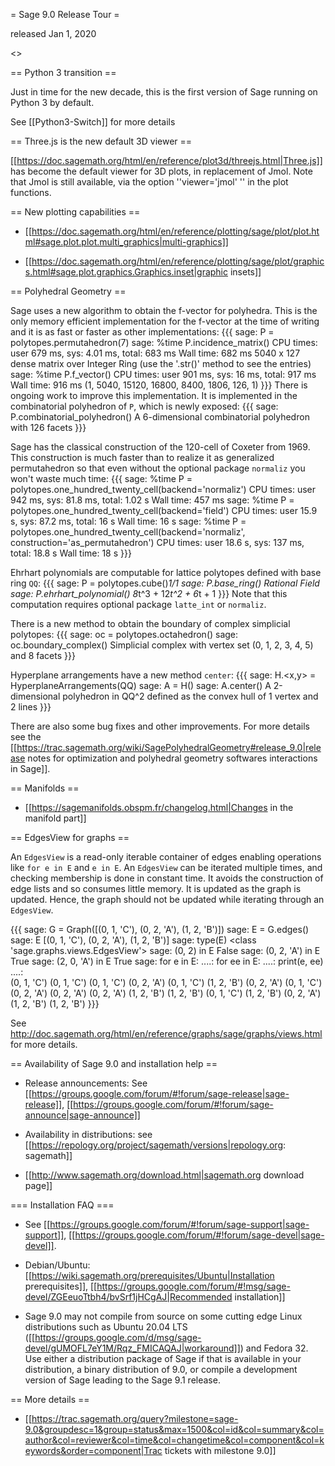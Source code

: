 = Sage 9.0 Release Tour =

released Jan 1, 2020

<<TableOfContents>>

== Python 3 transition ==

Just in time for the new decade, this is the first version of Sage running on Python 3 by default. 

See [[Python3-Switch]] for more details

== Three.js is the new default 3D viewer ==

[[https://doc.sagemath.org/html/en/reference/plot3d/threejs.html|Three.js]] has become the default viewer for 3D plots, in replacement of Jmol. Note that Jmol is still available, via the option ''viewer='jmol' '' in the plot functions. 

== New plotting capabilities ==

 * [[https://doc.sagemath.org/html/en/reference/plotting/sage/plot/plot.html#sage.plot.plot.multi_graphics|multi-graphics]]

 * [[https://doc.sagemath.org/html/en/reference/plotting/sage/plot/graphics.html#sage.plot.graphics.Graphics.inset|graphic insets]]

== Polyhedral Geometry ==

Sage uses a new algorithm to obtain the f-vector for polyhedra. This is the only memory efficient implementation for the f-vector at the time of writing and it is as fast or faster as other implementations:
{{{
sage: P = polytopes.permutahedron(7)
sage: %time P.incidence_matrix()
CPU times: user 679 ms, sys: 4.01 ms, total: 683 ms
Wall time: 682 ms
5040 x 127 dense matrix over Integer Ring (use the '.str()' method to see the entries)
sage: %time P.f_vector()
CPU times: user 901 ms, sys: 16 ms, total: 917 ms
Wall time: 916 ms
(1, 5040, 15120, 16800, 8400, 1806, 126, 1)
}}}
There is ongoing work to improve this implementation. It is implemented in the combinatorial polyhedron of `P`, which is newly exposed:
{{{
sage: P.combinatorial_polyhedron()
A 6-dimensional combinatorial polyhedron with 126 facets
}}}

Sage has the classical construction of the 120-cell of Coxeter from 1969.
This construction is much faster than to realize it as generalized permutahedron so that even without the optional package `normaliz` you won't waste much time:
{{{
sage: %time P = polytopes.one_hundred_twenty_cell(backend='normaliz')
CPU times: user 942 ms, sys: 81.8 ms, total: 1.02 s
Wall time: 457 ms
sage: %time P = polytopes.one_hundred_twenty_cell(backend='field')
CPU times: user 15.9 s, sys: 87.2 ms, total: 16 s
Wall time: 16 s
sage: %time P = polytopes.one_hundred_twenty_cell(backend='normaliz', construction='as_permutahedron')
CPU times: user 18.6 s, sys: 137 ms, total: 18.8 s
Wall time: 18 s
}}}

Ehrhart polynomials are computable for lattice polytopes defined with base ring `QQ`:
{{{
sage: P = polytopes.cube()*1/1
sage: P.base_ring()
Rational Field
sage: P.ehrhart_polynomial()
8*t^3 + 12*t^2 + 6*t + 1
}}}
Note that this computation requires optional package `latte_int` or `normaliz`.

There is a new method to obtain the boundary of complex simplicial polytopes:
{{{
sage: oc = polytopes.octahedron()
sage: oc.boundary_complex()
Simplicial complex with vertex set (0, 1, 2, 3, 4, 5) and 8 facets
}}}

Hyperplane arrangements have a new method `center`:
{{{
sage: H.<x,y> = HyperplaneArrangements(QQ)
sage: A = H()
sage: A.center()
A 2-dimensional polyhedron in QQ^2 defined as the convex hull of 1 vertex and 2 lines
}}}

There are also some bug fixes and other improvements. For more details see the [[https://trac.sagemath.org/wiki/SagePolyhedralGeometry#release_9.0|release notes for optimization and polyhedral geometry softwares interactions in Sage]].

== Manifolds ==

 * [[https://sagemanifolds.obspm.fr/changelog.html|Changes in the manifold part]]


== EdgesView for graphs ==

An `EdgesView` is a read-only iterable container of edges enabling operations like `for e in E` and `e in E`. An `EdgesView` can be iterated multiple times, and checking membership is done in constant time. It avoids the construction of edge lists and so consumes little memory. It is updated as the graph is updated. Hence, the graph should not be updated while iterating through an `EdgesView`.

{{{
sage: G = Graph([(0, 1, 'C'), (0, 2, 'A'), (1, 2, 'B')])
sage: E = G.edges()
sage: E
[(0, 1, 'C'), (0, 2, 'A'), (1, 2, 'B')]
sage: type(E)
<class 'sage.graphs.views.EdgesView'>
sage: (0, 2) in E
False
sage: (0, 2, 'A') in E
True
sage: (2, 0, 'A') in E
True
sage: for e in E:
....:     for ee in E:
....:         print(e, ee)
....:         
(0, 1, 'C') (0, 1, 'C')
(0, 1, 'C') (0, 2, 'A')
(0, 1, 'C') (1, 2, 'B')
(0, 2, 'A') (0, 1, 'C')
(0, 2, 'A') (0, 2, 'A')
(0, 2, 'A') (1, 2, 'B')
(1, 2, 'B') (0, 1, 'C')
(1, 2, 'B') (0, 2, 'A')
(1, 2, 'B') (1, 2, 'B')
}}}

See http://doc.sagemath.org/html/en/reference/graphs/sage/graphs/views.html for more details.


== Availability of Sage 9.0 and installation help ==

 * Release announcements: See [[https://groups.google.com/forum/#!forum/sage-release|sage-release]], [[https://groups.google.com/forum/#!forum/sage-announce|sage-announce]]

 * Availability in distributions: see [[https://repology.org/project/sagemath/versions|repology.org: sagemath]]

 * [[http://www.sagemath.org/download.html|sagemath.org download page]]

=== Installation FAQ ===

 * See [[https://groups.google.com/forum/#!forum/sage-support|sage-support]], [[https://groups.google.com/forum/#!forum/sage-devel|sage-devel]].

 * Debian/Ubuntu: [[https://wiki.sagemath.org/prerequisites/Ubuntu|Installation prerequisites]], [[https://groups.google.com/forum/#!msg/sage-devel/ZGEeuoTtbh4/bvSrf1jHCgAJ|Recommended installation]]

 * Sage 9.0 may not compile from source on some cutting edge Linux distributions such as Ubuntu 20.04 LTS ([[https://groups.google.com/d/msg/sage-devel/gUMOFL7eY1M/Rqz_FMICAQAJ|workaround]]) and Fedora 32.  Use either a distribution package of Sage if that is available in your distribution, a binary distribution of 9.0, or compile a development version of Sage leading to the Sage 9.1 release.

== More details ==

 * [[https://trac.sagemath.org/query?milestone=sage-9.0&groupdesc=1&group=status&max=1500&col=id&col=summary&col=author&col=reviewer&col=time&col=changetime&col=component&col=keywords&order=component|Trac tickets with milestone 9.0]]
